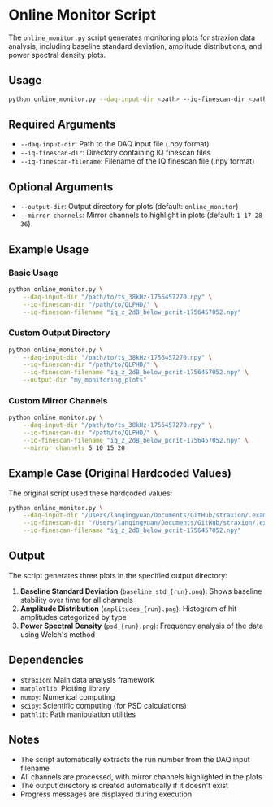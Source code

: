 # Online Monitor Script

The `online_monitor.py` script generates monitoring plots for straxion data analysis, including baseline standard deviation, amplitude distributions, and power spectral density plots.

## Usage

```bash
python online_monitor.py --daq-input-dir <path> --iq-finescan-dir <path> --iq-finescan-filename <filename> [options]
```

## Required Arguments

- `--daq-input-dir`: Path to the DAQ input file (.npy format)
- `--iq-finescan-dir`: Directory containing IQ finescan files
- `--iq-finescan-filename`: Filename of the IQ finescan file (.npy format)

## Optional Arguments

- `--output-dir`: Output directory for plots (default: `online_monitor`)
- `--mirror-channels`: Mirror channels to highlight in plots (default: `1 17 28 36`)

## Example Usage

### Basic Usage
```bash
python online_monitor.py \
    --daq-input-dir "/path/to/ts_38kHz-1756457270.npy" \
    --iq-finescan-dir "/path/to/QLPHD/" \
    --iq-finescan-filename "iq_z_2dB_below_pcrit-1756457052.npy"
```

### Custom Output Directory
```bash
python online_monitor.py \
    --daq-input-dir "/path/to/ts_38kHz-1756457270.npy" \
    --iq-finescan-dir "/path/to/QLPHD/" \
    --iq-finescan-filename "iq_z_2dB_below_pcrit-1756457052.npy" \
    --output-dir "my_monitoring_plots"
```

### Custom Mirror Channels
```bash
python online_monitor.py \
    --daq-input-dir "/path/to/ts_38kHz-1756457270.npy" \
    --iq-finescan-dir "/path/to/QLPHD/" \
    --iq-finescan-filename "iq_z_2dB_below_pcrit-1756457052.npy" \
    --mirror-channels 5 10 15 20
```

## Example Case (Original Hardcoded Values)

The original script used these hardcoded values:

```bash
python online_monitor.py \
    --daq-input-dir "/Users/lanqingyuan/Documents/GitHub/straxion/.example_data/QLPHD/test/ts_38kHz-1756457270.npy" \
    --iq-finescan-dir "/Users/lanqingyuan/Documents/GitHub/straxion/.example_data/QLPHD/" \
    --iq-finescan-filename "iq_z_2dB_below_pcrit-1756457052.npy"
```

## Output

The script generates three plots in the specified output directory:

1. **Baseline Standard Deviation** (`baseline_std_{run}.png`): Shows baseline stability over time for all channels
2. **Amplitude Distribution** (`amplitudes_{run}.png`): Histogram of hit amplitudes categorized by type
3. **Power Spectral Density** (`psd_{run}.png`): Frequency analysis of the data using Welch's method

## Dependencies

- `straxion`: Main data analysis framework
- `matplotlib`: Plotting library
- `numpy`: Numerical computing
- `scipy`: Scientific computing (for PSD calculations)
- `pathlib`: Path manipulation utilities

## Notes

- The script automatically extracts the run number from the DAQ input filename
- All channels are processed, with mirror channels highlighted in the plots
- The output directory is created automatically if it doesn't exist
- Progress messages are displayed during execution
